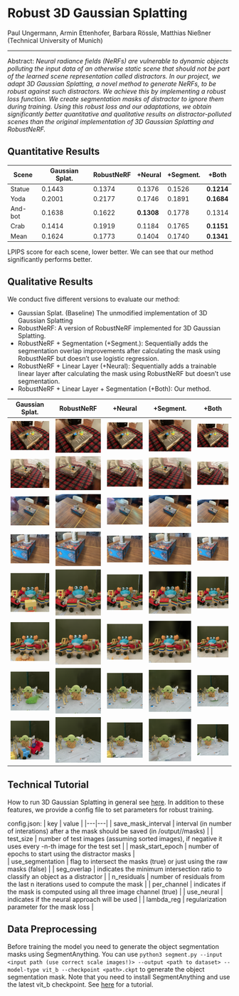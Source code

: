 # Robust 3D Gaussian Splatting
Paul Ungermann, Armin Ettenhofer, Barbara Rössle, Matthias Nießner (Technical University of Munich)

---

Abstract: <i>Neural radiance fields (NeRFs) are vulnerable to dynamic objects polluting the input data of an otherwise static scene that should not be part of the learned scene representation called distractors. In our project, we adapt 3D Gaussian Splatting, a novel method to generate NeRFs, to be robust against such distractors. We achieve this by implementing a robust loss function. We create segmentation masks of distractor to ignore them during training. Using this robust loss and our adaptations, we obtain significantly better quantitative and qualitative results on distractor-polluted scenes than the original implementation of 3D Gaussian Splatting and RobustNeRF. </i>

## Quantitative Results

|Scene|Gaussian Splat.|RobustNeRF|+Neural|+Segment.|+Both|
|---|---|---|---|---|---|
|Statue|0.1443|0.1374|0.1376|0.1526|<b>0.1214</b>|
|Yoda|0.2001|0.2177|0.1746|0.1891|<b>0.1684</b>|
|And-bot|0.1638|0.1622|<b>0.1308</b>|0.1778|0.1314|
|Crab|0.1414|0.1919|0.1184|0.1765|<b>0.1151</b>|
|Mean|0.1624|0.1773|0.1404|0.1740|<b>0.1341</b>|

LPIPS score for each scene, lower better. We can see that our method significantly performs better.
        

        

## Qualitative Results
We conduct five different versions to evaluate our method:
- Gaussian Splat. (Baseline) 
The unmodified implementation of 3D Gaussian Splatting
- RobustNeRF: 
A version of RobustNeRF implemented for 3D Gaussian Splatting.
- RobustNeRF + Segmentation (+Segment.): 
Sequentially adds the segmentation overlap improvements after calculating the mask using RobustNeRF but doesn’t use logistic regression.
- RobustNeRF + Linear Layer (+Neural): 
Sequentially adds a trainable linear layer after calculating the mask using RobustNeRF but doesn’t use segmentation.
- RobustNeRF + Linear Layer + Segmentation (+Both):
Our method.

|Gaussian Splat.|RobustNeRF|+Neural|+Segment.|+Both|
|---|---|---|---|---|
| <img src="/assets/images/and_bot/baseline.png" width="150"/>| <img src="/assets/images/and_bot/robust.png" width="150"/> | <img src="/assets/images/and_bot/neural.png" width="150"/> | <img src="/assets/images/and_bot/seg.png" width="150"/> | <img src="/assets/images/and_bot/both.png" width="150"/> |
| <img src="/assets/images/and_bot_2/baseline.png" width="150"/>| <img src="/assets/images/and_bot_2/robust.png" width="150"/> | <img src="/assets/images/and_bot_2/neural.png" width="150"/> | <img src="/assets/images/and_bot_2/seg.png" width="150"/> | <img src="/assets/images/and_bot_2/both.png" width="150"/> |
| <img src="/assets/images/balloon/baseline.png" width="150"/>| <img src="/assets/images/balloon/robust.png" width="150"/> | <img src="/assets/images/balloon/neural.png" width="150"/> | <img src="/assets/images/balloon/seg.png" width="150"/> | <img src="/assets/images/balloon/both.png" width="150"/> |
| <img src="/assets/images/balloon_2/baseline.png" width="150"/>| <img src="/assets/images/balloon_2/robust.png" width="150"/> | <img src="/assets/images/balloon_2/neural.png" width="150"/> | <img src="/assets/images/balloon_2/seg.png" width="150"/> | <img src="/assets/images/balloon_2/both.png" width="150"/> |
| <img src="/assets/images/crab/baseline.png" width="150"/>| <img src="/assets/images/crab/robust.png" width="150"/> | <img src="/assets/images/crab/neural.png" width="150"/> | <img src="/assets/images/crab/seg.png" width="150"/> | <img src="/assets/images/crab/both.png" width="150"/> |
| <img src="/assets/images/crab_2/baseline.png" width="150"/>| <img src="/assets/images/crab_2/robust.png" width="150"/> | <img src="/assets/images/crab_2/neural.png" width="150"/> | <img src="/assets/images/crab_2/seg.png" width="150"/> | <img src="/assets/images/crab_2/both.png" width="150"/> |
| <img src="/assets/images/yoda/baseline.png" width="150"/>| <img src="/assets/images/yoda/robust.png" width="150"/> | <img src="/assets/images/yoda/neural.png" width="150"/> | <img src="/assets/images/yoda/seg.png" width="150"/> | <img src="/assets/images/yoda/both.png" width="150"/> |
| <img src="/assets/images/yoda_2/baseline.png" width="150"/>| <img src="/assets/images/yoda_2/robust.png" width="150"/> | <img src="/assets/images/yoda_2/neural.png" width="150"/> | <img src="/assets/images/yoda_2/seg.png" width="150"/> | <img src="/assets/images/yoda_2/both.png" width="150"/> |


## Technical Tutorial
How to run 3D Gaussian Splatting in general see [here](https://github.com/graphdeco-inria/gaussian-splatting). In addition to these features, we provide a config file to set parameters for robust training. 

config.json:
|  key | value  | 
|---|---|
| save_mask_interval | interval (in number of interations) after a the mask should be saved (in /output/<model>/masks)  | 
|  test_size |  number of test images (assuming sorted images), if negative it uses every -n-th image for the test set | 
|  mask_start_epoch |  number of epochs to start using the distractor masks |  
| use_segmentation | flag to intersect the masks (true) or just using the raw masks (false) |
| seg_overlap | indicates the minimum intersection ratio to classify an object as a distractor |
| n_residuals | number of residuals from the last n iterations used to compute the mask |
| per_channel | indicates if the mask is computed using all three image channel (true) |
| use_neural | indicates if the neural approach will be used |
| lambda_reg | regularization parameter for the mask loss |

## Data Preprocessing
Before training the model you need to generate the object segmentation masks using SegmentAnything. You can use ```python3 segment.py --input <input path (use correct scale images!)> --output <path to dataset> --model-type vit_b --checkpoint <path>.ckpt``` to generate the object segmentation mask. Note that you need to install SegmentAnything and use the latest vit_b checkpoint. See [here](https://github.com/facebookresearch/segment-anything) for a tutorial.
